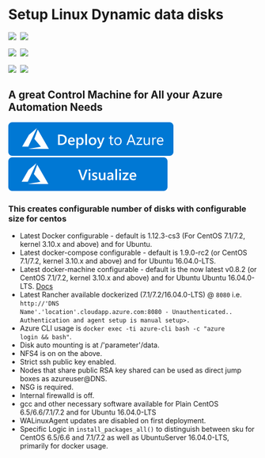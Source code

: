 # Setup Linux Dynamic data disks 

<IMG SRC="https://azurequickstartsservice.blob.core.windows.net/badges/201-vm-linux-dynamic-data-disks/PublicLastTestDate.svg" />&nbsp;
<IMG SRC="https://azurequickstartsservice.blob.core.windows.net/badges/201-vm-linux-dynamic-data-disks/PublicDeployment.svg" />&nbsp;

<IMG SRC="https://azurequickstartsservice.blob.core.windows.net/badges/201-vm-linux-dynamic-data-disks/FairfaxLastTestDate.svg" />&nbsp;
<IMG SRC="https://azurequickstartsservice.blob.core.windows.net/badges/201-vm-linux-dynamic-data-disks/FairfaxDeployment.svg" />&nbsp;

<IMG SRC="https://azurequickstartsservice.blob.core.windows.net/badges/201-vm-linux-dynamic-data-disks/BestPracticeResult.svg" />&nbsp;
<IMG SRC="https://azurequickstartsservice.blob.core.windows.net/badges/201-vm-linux-dynamic-data-disks/CredScanResult.svg" />&nbsp;
## A great Control Machine for All your Azure Automation Needs

<a href="https://portal.azure.com/#create/Microsoft.Template/uri/https%3A%2F%2Fraw.githubusercontent.com%2FAzure%2Fazure-quickstart-templates%2Fmaster%2F201-vm-linux-dynamic-data-disks%2Fazuredeploy.json" target="_blank">
   <img alt="Deploy to Azure" src="https://raw.githubusercontent.com/Azure/azure-quickstart-templates/master/1-CONTRIBUTION-GUIDE/images/deploytoazure.svg?sanitize=true"/>
</a>

  <a href="http://armviz.io/#/?load=https%3A%2F%2Fraw.githubusercontent.com%2FAzure%2Fazure-quickstart-templates%2Fmaster%2F201-vm-linux-dynamic-data-disks%2Fazuredeploy.json" target="_blank">  
<img src="https://raw.githubusercontent.com/Azure/azure-quickstart-templates/master/1-CONTRIBUTION-GUIDE/images/visualizebutton.svg?sanitize=true"/> </a>  

### This creates configurable number of disks with configurable size for centos
* Latest Docker configurable - default is 1.12.3-cs3 (For CentOS 7.1/7.2, kernel 3.10.x and above) and for Ubuntu.
* Latest docker-compose configurable - default is 1.9.0-rc2 (or CentOS 7.1/7.2, kernel 3.10.x and above) and for Ubuntu 16.04.0-LTS.
* Latest docker-machine configurable - default is the now latest v0.8.2 (or CentOS 7.1/7.2, kernel 3.10.x and above) and for Ubuntu  Ubuntu 16.04.0-LTS. [Docs](https://docs.docker.com/machine/drivers/azure/)
* Latest Rancher available dockerized (7.1/7.2/16.04.0-LTS) @ <code>8080</code> i.e. <code>http://'DNS Name'.'location'.cloudapp.azure.com:8080 - Unauthenticated.. Authentication and agent setup is manual setup>.</code>
* Azure CLI usage is <code>docker exec -ti azure-cli bash -c "azure login && bash"</code>.
* Disk auto mounting is at /'parameter'/data.
* NFS4 is on on the above.
* Strict ssh public key enabled.
* Nodes that share public RSA key shared can be used as direct jump boxes as azureuser@DNS.
* NSG is required.
* Internal firewalld is off.
* gcc and other necessary software available for Plain CentOS 6.5/6.6/7.1/7.2 and for Ubuntu 16.04.0-LTS
* WALinuxAgent updates are disabled on first deployment.
* Specific Logic in <code>install_packages_all()</code> to distinguish between sku for CentOS 6.5/6.6 and 7.1/7.2 as well as UbuntuServer 16.04.0-LTS, primarily for docker usage.

